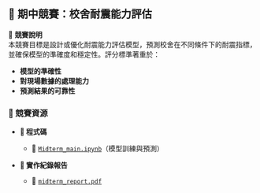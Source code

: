 ## 📌 期中競賽：校舍耐震能力評估  

📢 **競賽說明**  
本競賽目標是設計或優化耐震能力評估模型，預測校舍在不同條件下的耐震指標，並確保模型的準確度和穩定性。評分標準著重於：
- **模型的準確性**
- **對現場數據的處理能力**
- **預測結果的可靠性**


### 📂 競賽資源  

- **📜 程式碼**
  - 🔗 [`Midterm_main.ipynb`](https://github.com/WuRobber/CVMaterial/blob/main/ML%26DL/Kaggle/FinalCompetition/Main.ipynb)（模型訓練與預測）  

- **📄 實作紀錄報告**
  - 📑 [`midterm_report.pdf`](https://github.com/WuRobber/CVMaterial/blob/main/ML%26DL/Kaggle/MidtermCompetition/midterm_report.pdf)  
